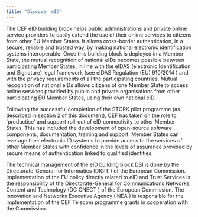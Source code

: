 ```yaml
---
title: "Discover eID"
---
```


The CEF eID building block helps public administrations and private online service providers to easily extend the use of their online services to citizens from other EU Member States. It allows cross-border authentication, in a secure, reliable and trusted way, by making national electronic identification systems interoperable.
Once this building block is deployed in a Member State, the mutual recognition of national eIDs becomes possible between participating Member States, in line with the eIDAS (electronic Identification and Signature) legal framework (see eIDAS Regulation (EU) 910/2014 ) and with the privacy requirements of all the participating countries. Mutual recognition of national eIDs allows citizens of one Member State to access online services provided by public and private organisations from other participating EU Member States, using their own national eID.

 Following the successful completion of the STORK pilot programme (as described in section 2 of this document), CEF has taken on the role to 'productise' and support roll-out of eID connectivity to other Member States. This has included the development of open-source software components, documentation, training and support. Member States can leverage their electronic ID systems to provide access to the services of other Member States with confidence in the levels of assurance provided by secure means of authentication linked to qualified identities.

The technical management of the eID building block DSI is done by the Directorate-General for Informatics (DIGIT ) of the European Commission.
Implementation of the EU policy directly related to eID and Trust Services is the responsibility of the Directorate-General for Communications Networks, Content and Technology (DG CNECT ) of the European Commission.
The Innovation and Networks Executive Agency (INEA ) is responsible for the implementation of the CEF Telecom programme grants in cooperation with the Commission.

